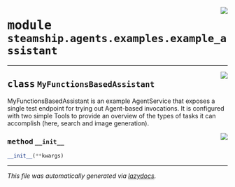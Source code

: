 <!-- markdownlint-disable -->

<a href="https://github.com/steamship-core/python-client/tree/main/src/steamship/agents/examples/example_assistant.py#L0"><img align="right" style="float:right;" src="https://img.shields.io/badge/-source-cccccc?style=flat-square"></a>

# <kbd>module</kbd> `steamship.agents.examples.example_assistant`






---

<a href="https://github.com/steamship-core/python-client/tree/main/src/steamship/agents/examples/example_assistant.py#L10"><img align="right" style="float:right;" src="https://img.shields.io/badge/-source-cccccc?style=flat-square"></a>

## <kbd>class</kbd> `MyFunctionsBasedAssistant`
MyFunctionsBasedAssistant is an example AgentService that exposes a single test endpoint for trying out Agent-based invocations. It is configured with two simple Tools to provide an overview of the types of tasks it can accomplish (here, search and image generation). 

<a href="https://github.com/steamship-core/python-client/tree/main/src/steamship/agents/examples/example_assistant.py#L16"><img align="right" style="float:right;" src="https://img.shields.io/badge/-source-cccccc?style=flat-square"></a>

### <kbd>method</kbd> `__init__`

```python
__init__(**kwargs)
```











---

_This file was automatically generated via [lazydocs](https://github.com/ml-tooling/lazydocs)._
